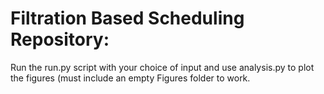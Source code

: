 # Filtration Based Scheduling Repository:
  Run the run.py script with your choice of input and use analysis.py to plot the figures (must include an empty Figures folder to work.
